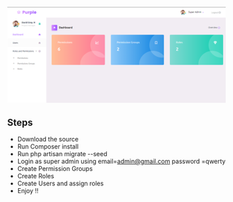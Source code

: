 <p align="center"><img src="home.png"></p>

## Steps
- Download the source
- Run Composer install
- Run php artisan migrate --seed
- Login as super admin using email=admin@gmail.com password =qwerty 
- Create Permission Groups
- Create Roles
- Create Users and assign roles 
- Enjoy !!